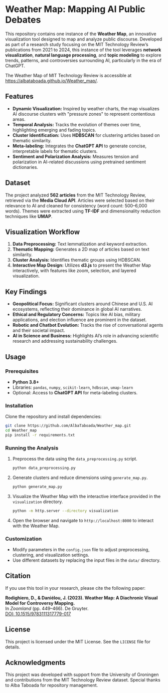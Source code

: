 
# Weather Map: Mapping AI Public Debates

This repository contains one instance of the **Weather Map**, an innovative visualization tool designed to map and analyze public discourse. Developed as part of a research study focusing on the MIT Technology Review’s publications from 2021 to 2024, this instance of the tool leverages **network visualization**, **natural language processing**, and **topic modeling** to explore trends, patterns, and controversies surrounding AI, particularly in the era of ChatGPT.

The Weather Map of MIT Technology Review is accessible at https://albataboada.github.io/Weather_map/.

## Features

- **Dynamic Visualization:** Inspired by weather charts, the map visualizes AI discourse clusters with "pressure zones" to represent contentious areas.
- **Temporal Analysis:** Tracks the evolution of themes over time, highlighting emerging and fading topics.
- **Cluster Identification:** Uses **HDBSCAN** for clustering articles based on thematic similarity.
- **Meta-labeling:** Integrates the **ChatGPT API** to generate concise, interpretable labels for thematic clusters.
- **Sentiment and Polarization Analysis:** Measures tension and polarization in AI-related discussions using pretrained sentiment dictionaries.

## Dataset

The project analyzed **562 articles** from the MIT Technology Review, retrieved via the **Media Cloud API**. Articles were selected based on their relevance to AI and cleaned for consistency (word count: 500–6,000 words). Themes were extracted using **TF-IDF** and dimensionality reduction techniques like **UMAP**.

## Visualization Workflow

1. **Data Preprocessing:** Text lemmatization and keyword extraction.
2. **Thematic Mapping:** Generates a 2D map of articles based on text similarity.
3. **Cluster Analysis:** Identifies thematic groups using HDBSCAN.
4. **Interactive Map Design:** Utilizes **d3.js** to present the Weather Map interactively, with features like zoom, selection, and layered visualization.

## Key Findings

- **Geopolitical Focus:** Significant clusters around Chinese and U.S. AI ecosystems, reflecting their dominance in global AI narratives.
- **Ethical and Regulatory Concerns:** Topics like AI bias, military applications, and election influence are prominent in the dataset.
- **Robotic and Chatbot Evolution:** Tracks the rise of conversational agents and their societal impact.
- **AI in Science and Business:** Highlights AI’s role in advancing scientific research and addressing sustainability challenges.

## Usage

### Prerequisites

- **Python 3.8+**
- Libraries: `pandas`, `numpy`, `scikit-learn`, `hdbscan`, `umap-learn`
- Optional: Access to **ChatGPT API** for meta-labeling clusters.

### Installation

Clone the repository and install dependencies:

```bash
git clone https://github.com/AlbaTaboada/Weather_map.git
cd Weather_map
pip install -r requirements.txt
```

### Running the Analysis

1. Preprocess the data using the `data_preprocessing.py` script.
   ```bash
   python data_preprocessing.py
   ```
2. Generate clusters and reduce dimensions using `generate_map.py`.
   ```bash
   python generate_map.py
   ```
3. Visualize the Weather Map with the interactive interface provided in the `visualization` directory.
   ```bash
   python -m http.server --directory visualization
   ```

4. Open the browser and navigate to `http://localhost:8000` to interact with the Weather Map.

### Customization

- Modify parameters in the `config.json` file to adjust preprocessing, clustering, and visualization settings.
- Use different datasets by replacing the input files in the `data/` directory.

## Citation

If you use this tool in your research, please cite the following paper:

**Rodighiero, D., & Daniélou, J. (2023). Weather Map: A Diachronic Visual Model for Controversy Mapping.**  
In *Zoomland* (pp. 449–466). De Gruyter.  
[DOI: 10.1515/9783111317779-017](https://doi.org/10.1515/9783111317779-017)

## License

This project is licensed under the MIT License. See the `LICENSE` file for details.

## Acknowledgments

This project was developed with support from the University of Groningen and contributions from the MIT Technology Review dataset. Special thanks to Alba Taboada for repository management.
